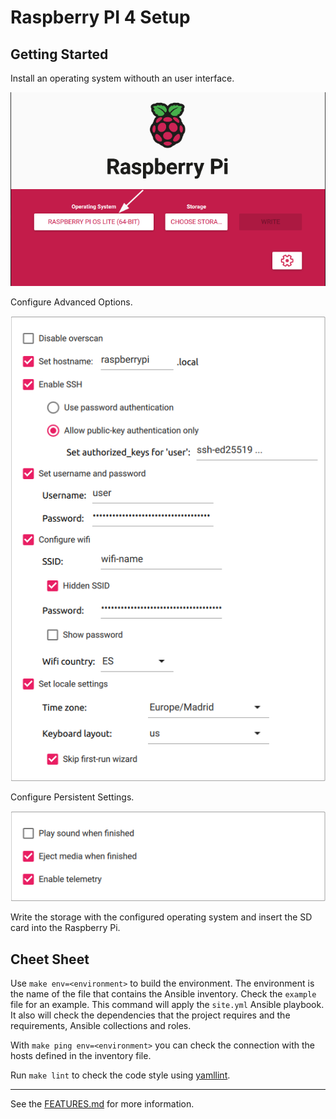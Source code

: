 # Raspberry PI 4 Setup

## Getting Started
Install an operating system withouth an user interface.

![Raspberry Pi OS Lite (64-BIT)](doc/assets/01-os.png "Raspberry Pi OS Lite")

Configure Advanced Options.

![Raspberry Pi Advanced Options (64-BIT)](doc/assets/02-advanced-options.png "Raspberry Pi Advanced Options")

Configure Persistent Settings.

![Raspberry Pi Persistent Settings (64-BIT)](doc/assets/03-persistent-settings.png "Raspberry Pi Persistent Settings")

Write the storage with the configured operating system and insert the SD card into the Raspberry Pi.

## Cheet Sheet

Use `make env=<environment>` to build the environment. The environment is the name of the file that contains the Ansible inventory. Check the `example` file for an example. This command will apply the `site.yml` Ansible playbook. It also will check the dependencies that the project requires and the requirements, Ansible collections and roles.

With `make ping env=<environment>` you can check the connection with the hosts defined in the inventory file.

Run `make lint` to check the code style using [yamllint](https://github.com/adrienverge/yamllint).

---

See the [FEATURES.md](doc/FEATURES.md) for more information.
